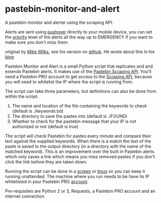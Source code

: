 # pastebin-monitor-and-alert
A pastebin monitor and alerter using the scraping API.

Alerts are sent using [pushover](https://pushover.net/) directly to your mobile device, you can set the [priority](https://pushover.net/api#priority) level of the alerts all the way up to EMERGENCY if you want to make sure you don't miss them.

original by [Mike Wilks](https://github.com/mikewilks), see his version on [github](https://github.com/mikewilks/simple-pastebin-monitor). He wrote about this in his [blog](http://www.mikewilks.com/home/who-has-your-data)

Pastebin Monitor and Alert is a small Python script that replicates and and extends Pastebin alerts. It makes use of the [Pastebin Scraping API](https://pastebin.com/api_scraping_faq). You'll need a Pastebin PRO account to get access to the [Scraping API](https://pastebin.com/api_scraping_faq), because you will need to whitelist the IP where the script is running from.

The script can take three parameters, but definitions can also be done from within the script:
1. The name and location of the file containing the keywords to check (default is ./keywords.txt)
2. The directory to save the pastes into (default is ./FOUND)
3. Whether to check for the pastebin message that your IP is not authorized or not (default is true)

The script will check Pastebin for pastes every minute and compare their text against the supplied keywords. When there is a match the text of the paste is saved to the output directory (in a directory with the name of the matched keyword). This is an improvement over the built in Pastebin alerts which only saves a link which means you miss removed pastes if you don't click the link before they are taken down.

Running the script can be done in a [screen](https://linux.die.net/man/1/screen) or [tmux](https://linux.die.net/man/1/tmux) so you can keep it running unattended. The machine where you run needs to be have its IP whitelisted in your Pastebin PRO [account](https://pastebin.com/pro?help=1). 

Pre-requisites are Python 2 or 3, Requests, a Pastebin PRO account and an internet connection.
